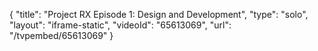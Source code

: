 {
    "title": "Project RX Episode 1: Design and Development",
    "type": "solo",
    "layout": "iframe-static",
    "videoId": "65613069",
    "url": "\/tvpembed\/65613069"
}